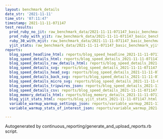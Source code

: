 ```yaml
---
layout: benchmark_details
date_str: '2021-11-11'
time_str: '07:11:47'
timestamp: 2021-11-11-071147
test_results:
  prod_ruby_no_jit: raw_benchmark_data/2021-11-11-071147_basic_benchmark_prod_ruby_no_jit.json
  prod_ruby_with_yjit: raw_benchmark_data/2021-11-11-071147_basic_benchmark_prod_ruby_with_yjit.json
  ruby_30_with_mjit: raw_benchmark_data/2021-11-11-071147_basic_benchmark_ruby_30_with_mjit.json
  yjit_stats: raw_benchmark_data/2021-11-11-071147_basic_benchmark_yjit_stats.json
reports:
  blog_speed_headline_html: reports/blog_speed_headline_2021-11-11-071147.html
  blog_speed_details_html: reports/blog_speed_details_2021-11-11-071147.html
  blog_speed_details_raw_details_html: reports/blog_speed_details_2021-11-11-071147.raw_details.html
  blog_speed_details_svg: reports/blog_speed_details_2021-11-11-071147.svg
  blog_speed_details_head_svg: reports/blog_speed_details_2021-11-11-071147.head.svg
  blog_speed_details_back_svg: reports/blog_speed_details_2021-11-11-071147.back.svg
  blog_speed_details_micro_svg: reports/blog_speed_details_2021-11-11-071147.micro.svg
  blog_speed_details_tripwires_json: reports/blog_speed_details_2021-11-11-071147.tripwires.json
  blog_speed_details_csv: reports/blog_speed_details_2021-11-11-071147.csv
  blog_memory_details_html: reports/blog_memory_details_2021-11-11-071147.html
  blog_yjit_stats_html: reports/blog_yjit_stats_2021-11-11-071147.html
  variable_warmup_warmup_settings_json: reports/variable_warmup_2021-11-11-071147.warmup_settings.json
  variable_warmup_stats_of_interest_json: reports/variable_warmup_2021-11-11-071147.stats_of_interest.json

---
```

Autogenerated by continuous_reporting/generate_and_upload_reports.rb script.
